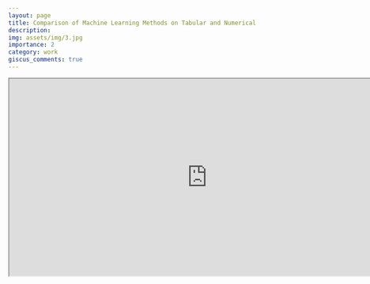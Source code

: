```yaml
---
layout: page
title: Comparison of Machine Learning Methods on Tabular and Numerical Datasets
description: 
img: assets/img/3.jpg
importance: 2
category: work
giscus_comments: true
---
```



<div class="row">
    <div class="col-sm mt-3 mt-md-0">
        <iframe id="myEmbed" src="https://bluestar2333.github.io/assets/pdf/EEE-549.pdf" width=800 height=400>
    </div>
</div>
